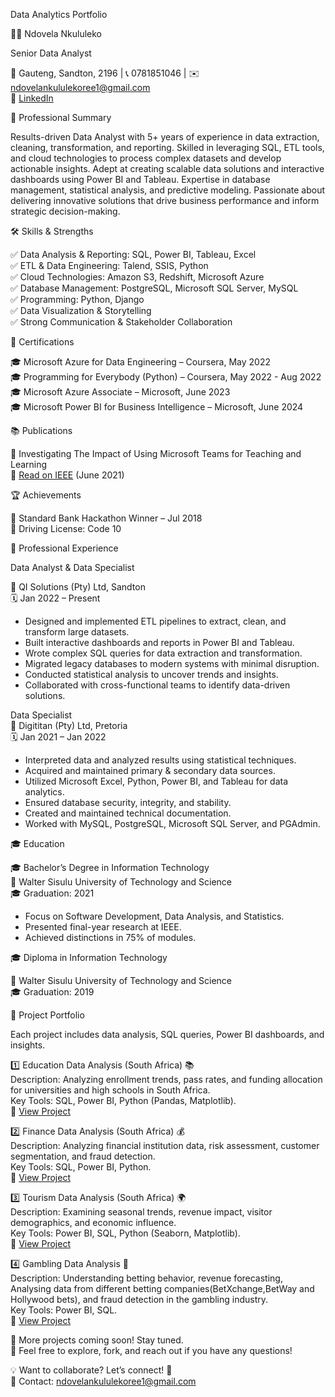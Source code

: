 Data Analytics Portfolio

👨‍💻 Ndovela Nkululeko  

Senior Data Analyst  

📍 Gauteng, Sandton, 2196 | 📞 0781851046 | ✉️ ndovelankululekoree1@gmail.com  
🔗 [LinkedIn](https://linkedin.com/in/nkululeko-ndovela/)  



📌 Professional Summary

Results-driven Data Analyst with 5+ years of experience in data extraction, cleaning, transformation, and reporting. Skilled in leveraging SQL, ETL tools, and cloud technologies to process complex datasets and develop actionable insights. Adept at creating scalable data solutions and interactive dashboards using Power BI and Tableau. Expertise in database management, statistical analysis, and predictive modeling. Passionate about delivering innovative solutions that drive business performance and inform strategic decision-making.



🛠 Skills & Strengths

✅ Data Analysis & Reporting: SQL, Power BI, Tableau, Excel  
✅ ETL & Data Engineering: Talend, SSIS, Python  
✅ Cloud Technologies: Amazon S3, Redshift, Microsoft Azure  
✅ Database Management: PostgreSQL, Microsoft SQL Server, MySQL  
✅ Programming: Python, Django  
✅ Data Visualization & Storytelling  
✅ Strong Communication & Stakeholder Collaboration  



📜 Certifications

🎓 Microsoft Azure for Data Engineering – Coursera, May 2022  
🎓 Programming for Everybody (Python) – Coursera, May 2022 - Aug 2022  
🎓 Microsoft Azure Associate – Microsoft, June 2023  
🎓 Microsoft Power BI for Business Intelligence – Microsoft, June 2024  



📚 Publications

📄 Investigating The Impact of Using Microsoft Teams for Teaching and Learning  
🔗 [Read on IEEE](https://ieeexplore.ieee.org/document/9782376) (June 2021)  



🏆 Achievements

🏅 Standard Bank Hackathon Winner – Jul 2018  
🚗 Driving License: Code 10  



💼 Professional Experience

Data Analyst & Data Specialist  

📍 QI Solutions (Pty) Ltd, Sandton  
🗓️ Jan 2022 – Present  
- Designed and implemented ETL pipelines to extract, clean, and transform large datasets.  
- Built interactive dashboards and reports in Power BI and Tableau.  
- Wrote complex SQL queries for data extraction and transformation.  
- Migrated legacy databases to modern systems with minimal disruption.  
- Conducted statistical analysis to uncover trends and insights.  
- Collaborated with cross-functional teams to identify data-driven solutions.  

Data Specialist  
📍 Digititan (Pty) Ltd, Pretoria  
🗓️ Jan 2021 – Jan 2022  
- Interpreted data and analyzed results using statistical techniques.  
- Acquired and maintained primary & secondary data sources.  
- Utilized Microsoft Excel, Python, Power BI, and Tableau for data analytics.  
- Ensured database security, integrity, and stability.  
- Created and maintained technical documentation.  
- Worked with MySQL, PostgreSQL, Microsoft SQL Server, and PGAdmin.  



🎓 Education

🎓 Bachelor’s Degree in Information Technology  
📍 Walter Sisulu University of Technology and Science  
🎓 Graduation: 2021  
- Focus on Software Development, Data Analysis, and Statistics.  
- Presented final-year research at IEEE.  
- Achieved distinctions in 75% of modules.  

🎓 Diploma in Information Technology 

📍 Walter Sisulu University of Technology and Science  
🎓 Graduation: 2019  



📂 Project Portfolio

Each project includes data analysis, SQL queries, Power BI dashboards, and insights.

1️⃣ Education Data Analysis (South Africa) 📚  
Description: Analyzing enrollment trends, pass rates, and funding allocation for universities and high schools in South Africa.  
Key Tools: SQL, Power BI, Python (Pandas, Matplotlib).  
🔗 [View Project](./Education-Data-SouthAfrica/README.md)  

2️⃣ Finance Data Analysis (South Africa) 💰  
Description: Analyzing financial institution data, risk assessment, customer segmentation, and fraud detection.  
Key Tools: SQL, Power BI, Python.  
🔗 [View Project](./Finance-Data-SouthAfrica/README.md)  

3️⃣ Tourism Data Analysis (South Africa) 🌍  
Description: Examining seasonal trends, revenue impact, visitor demographics, and economic influence.  
Key Tools: Power BI, SQL, Python (Seaborn, Matplotlib).  
🔗 [View Project](./Tourism-Data-SouthAfrica/README.md)  

4️⃣ Gambling Data Analysis 🎰  
Description: Understanding betting behavior, revenue forecasting, Analysing data from different betting companies(BetXchange,BetWay and Hollywood bets), and fraud detection in the gambling industry.  
Key Tools: Power BI, SQL.  
🔗 [View Project](https://github.com/nkululeko-ndovela/betXchange_sql_scripts.git)  


🔹 More projects coming soon! Stay tuned.  
🔹 Feel free to explore, fork, and reach out if you have any questions!  

💡 Want to collaborate? Let’s connect! 🎯  
📧 Contact: ndovelankululekoree1@gmail.com
